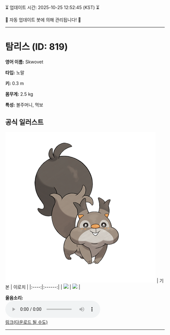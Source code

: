 
⏳ 업데이트 시간: 2025-10-25 12:52:45 (KST) ⏳

🤖 자동 업데이트 봇에 의해 관리됩니다! 🤖

---

# 탐리스 (ID: 819)
**영어 이름:** Skwovet

**타입:** 노말

**키:** 0.3 m

**몸무게:** 2.5 kg

**특성:** 볼주머니, 먹보

## 공식 일러스트
![](https://raw.githubusercontent.com/PokeAPI/sprites/master/sprites/pokemon/other/official-artwork/819.png)
| 기본 | 이로치 |
|:----:|:------:|
| <img src="http://play.pokemonshowdown.com/sprites/ani/skwovet.gif" width="200"> | <img src="http://play.pokemonshowdown.com/sprites/ani-shiny/skwovet.gif" width="200"> |

**울음소리:**<br><audio controls src="https://raw.githubusercontent.com/PokeAPI/cries/main/cries/pokemon/latest/819.ogg"></audio><br> [링크(다운로드 될 수도)](https://raw.githubusercontent.com/PokeAPI/cries/main/cries/pokemon/latest/819.ogg)


---
